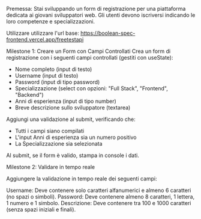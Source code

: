 Premessa: Stai sviluppando un form di registrazione per una piattaforma dedicata ai giovani sviluppatori web. Gli utenti devono iscriversi indicando le loro competenze e specializzazioni.

Utilizzare utilizzare l'url base:
https://boolean-spec-frontend.vercel.app/freetestapi

Milestone 1: Creare un Form con Campi Controllati
Crea un form di registrazione con i seguenti campi controllati (gestiti con useState):
- Nome completo (input di testo)
- Username (input di testo)
- Password (input di tipo password)
- Specializzazione (select con opzioni: "Full Stack", "Frontend", "Backend")
- Anni di esperienza (input di tipo number)
- Breve descrizione sullo sviluppatore (textarea)

Aggiungi una validazione al submit, verificando che:
- Tutti i campi siano compilati
- L'input Anni di esperienza sia un numero positivo
- La Specializzazione sia selezionata

Al submit, se il form è valido, stampa in console i dati.

Milestone 2: Validare in tempo reale

Aggiungere la validazione in tempo reale dei seguenti campi:

Username: Deve contenere solo caratteri alfanumerici e almeno 6 caratteri (no spazi o simboli).
Password: Deve contenere almeno 8 caratteri, 1 lettera, 1 numero e 1 simbolo.
Descrizione: Deve contenere tra 100 e 1000 caratteri (senza spazi iniziali e finali).